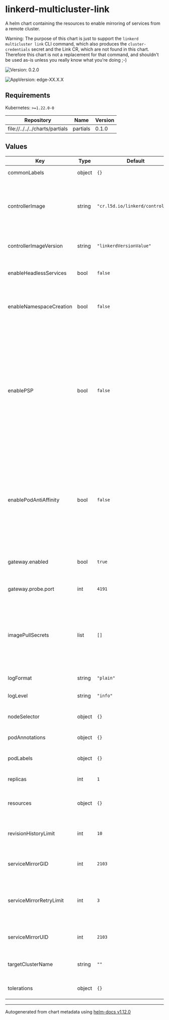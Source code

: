 # linkerd-multicluster-link

A helm chart containing the resources to enable mirroring
of services from a remote cluster.

Warning: The purpose of this chart is just to support the `linkerd
multicluster link` CLI command, which also produces the
`cluster-credentials` secret and the Link CR, which are not found in this
chart. Therefore this chart is not a replacement for that command, and
shouldn't be used as-is unless you really know what you're doing ;-)

![Version: 0.2.0](https://img.shields.io/badge/Version-0.2.0-informational?style=flat-square)

![AppVersion: edge-XX.X.X](https://img.shields.io/badge/AppVersion-edge--XX.X.X-informational?style=flat-square)

## Requirements

Kubernetes: `>=1.22.0-0`

| Repository | Name | Version |
|------------|------|---------|
| file://../../../charts/partials | partials | 0.1.0 |

## Values

| Key | Type | Default | Description |
|-----|------|---------|-------------|
| commonLabels | object | `{}` | Labels to apply to all resources |
| controllerImage | string | `"cr.l5d.io/linkerd/controller"` | Docker image for the Service mirror component (uses the Linkerd controller image) |
| controllerImageVersion | string | `"linkerdVersionValue"` | Tag for the Service Mirror container Docker image |
| enableHeadlessServices | bool | `false` | Toggle support for mirroring headless services |
| enableNamespaceCreation | bool | `false` | Toggle support for creating namespaces for mirror services when necessary |
| enablePSP | bool | `false` | Create RoleBindings to associate ServiceAccount of target cluster Service Mirror to the control plane PSP resource. This requires that `enabledPSP` is set to true on the extension and control plane install. Note PSP has been deprecated since k8s v1.21 |
| enablePodAntiAffinity | bool | `false` | Enables Pod Anti Affinity logic to balance the placement of replicas across hosts and zones for High Availability. Enable this only when you have multiple replicas of components. |
| gateway.enabled | bool | `true` | Controls whether link will create a probe service for the gateway |
| gateway.probe.port | int | `4191` | The port used for liveliness probing |
| imagePullSecrets | list | `[]` | For Private docker registries, authentication is needed.  Registry secrets are applied to the respective service accounts |
| logFormat | string | `"plain"` | Log format (`plain` or `json`) |
| logLevel | string | `"info"` | Log level for the Multicluster components |
| nodeSelector | object | `{}` | Node selectors for the Service mirror pod |
| podAnnotations | object | `{}` | Additional annotations to add to all pods |
| podLabels | object | `{}` | Additional labels to add to all pods |
| replicas | int | `1` | Number of service mirror replicas to run |
| resources | object | `{}` | Resources for the Service mirror container |
| revisionHistoryLimit | int | `10` | Specifies the number of old ReplicaSets to retain to allow rollback. |
| serviceMirrorGID | int | `2103` | Group id under which the Service Mirror shall be ran |
| serviceMirrorRetryLimit | int | `3` | Number of times update from the remote cluster is allowed to be requeued (retried) |
| serviceMirrorUID | int | `2103` | User id under which the Service Mirror shall be ran |
| targetClusterName | string | `""` | Name of the target cluster that's going to be linked |
| tolerations | object | `{}` | Tolerations for the Service mirror pod |

----------------------------------------------
Autogenerated from chart metadata using [helm-docs v1.12.0](https://github.com/norwoodj/helm-docs/releases/v1.12.0)
